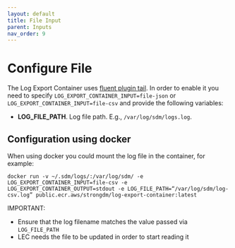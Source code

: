 ```yaml
---
layout: default
title: File Input
parent: Inputs
nav_order: 9
---
```

# Configure File

The Log Export Container uses [fluent plugin tail](https://docs.fluentd.org/input/tail).
In order to enable it you need to specify `LOG_EXPORT_CONTAINER_INPUT=file-json` or `LOG_EXPORT_CONTAINER_INPUT=file-csv` and provide the following variables:

* **LOG_FILE_PATH**. Log file path. E.g., `/var/log/sdm/logs.log`.


## Configuration using docker

When using docker you could mount the log file in the container, for example:
```
docker run -v ~/.sdm/logs/:/var/log/sdm/ -e LOG_EXPORT_CONTAINER_INPUT=file-csv -e LOG_EXPORT_CONTAINER_OUTPUT=stdout -e LOG_FILE_PATH=“/var/log/sdm/log-csv.log” public.ecr.aws/strongdm/log-export-container:latest
```

IMPORTANT: 
* Ensure that the log filename matches the value passed via `LOG_FILE_PATH`
* LEC needs the file to be updated in order to start reading it
